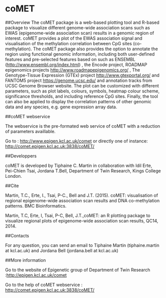 coMET
=====

##Overview
The coMET package is a web-based plotting tool and R-based package to visualize different genome-wide association scans such as EWAS (epigenome-wide association scan) results in a genomic region of interest. coMET provides a plot of the EWAS association signal and visualisation of the methylation correlation between CpG sites (co-methylation). The coMET package also provides the option to annotate the region using functional genomic information, including both user-defined features and pre-selected features based on such as ENSEMBL (http://www.ensembl.org/index.html) , the Encode project, ROADMAP epigenomics projects http://www.roadmapepigenomics.org/ , The Genotype-Tissue Expression (GTEx) project http://www.gtexportal.org/ and FANTOM5 project https://genome.ucsc.edu/ and annotation tracks from UCSC Genome Browser website. The plot can be customized with different parameters, such as plot labels, colours, symbols, heatmap colour scheme, significance thresholds, and including reference CpG sites. Finally, the tool can also be applied to display the correlation patterns of other genomic data and any species, e.g. gene expression array data. 


##coMET webservice

The webservice is the pre-formated web service of coMET with a reduction of parameters availlable.

Go to : http://www.epigen.kcl.ac.uk/comet
or directly one of instance: http://comet.epigen.kcl.ac.uk:3838/coMET/

##Developpers

coMET is developed by Tiphaine C. Martin in collaboration with Idil Erte, Pei-Chien Tsai, Jordana T.Bell, Department of Twin Research, Kings College London.


##Cite

Martin, T.C., Erte, I., Tsai, P-C., Bell and J.T. (2015). coMET: visualisation of regional epigenome-wide association scan results and DNA co-methylation patterns. BMC Bioinformatics. 

Martin, T.C, Erte, I, Tsai, P-C, Bell, J.T.,coMET: an R plotting package to visualize regional plots of epigenome-wide association scan results, QC14, 2014.


##Contacts

For any question, you can send an email to Tiphaine Martin (tiphaine.martin at kcl.ac.uk) and Jordana Bell (jordana.bell at kcl.ac.uk)


##More information

Go to the website of Epigenetic group of Department of Twin Research :http://epigen.kcl.ac.uk/comet

Go to the help of coMET webservice : http://comet.epigen.kcl.ac.uk:3838/coMET/
